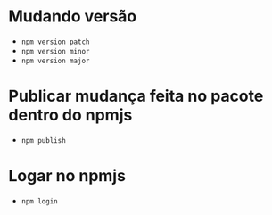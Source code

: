 # Mudando versão
- `npm version patch`
- `npm version minor`
- `npm version major`

# Publicar mudança feita no pacote dentro do npmjs
- `npm publish`

# Logar no npmjs
- `npm login`
